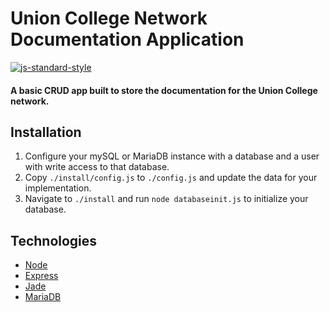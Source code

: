 # Union College Network Documentation Application
[![js-standard-style](https://img.shields.io/badge/code%20style-standard-brightgreen.svg)](http://standardjs.com/)

#### A basic CRUD app built to store the documentation for the Union College network.

## Installation

1. Configure your mySQL or MariaDB instance with a database and a user with write access to that database.
2. Copy `./install/config.js` to `./config.js` and update the data for your implementation.
3. Navigate to `./install` and run `node databaseinit.js` to initialize your database.

## Technologies

* [Node](https://nodejs.org/)
* [Express](http://expressjs.com/)
* [Jade](http://jade-lang.com/)
* [MariaDB](https://mariadb.org/)
